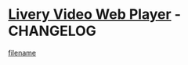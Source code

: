 # [Livery Video Web Player](web-player.md) - CHANGELOG <!-- {docsify-ignore-all} -->

[filename](https://unpkg.com/@liveryvideo/player/CHANGELOG.md ':include')
